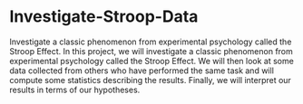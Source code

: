 # Investigate-Stroop-Data
Investigate a classic phenomenon from experimental psychology called the Stroop Effect. 
In this project, we will investigate a classic phenomenon from experimental psychology called the Stroop Effect. We will then look at some data collected from others who have performed the same task and will compute some statistics describing the results. Finally, we will interpret our results in terms of our hypotheses.
